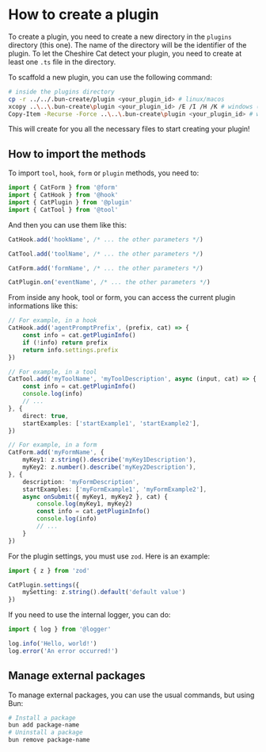 # How to create a plugin

To create a plugin, you need to create a new directory in the `plugins` directory (this one).
The name of the directory will be the identifier of the plugin.
To let the Cheshire Cat detect your plugin, you need to create at least one `.ts` file in the directory.

To scaffold a new plugin, you can use the following command:

```bash
# inside the plugins directory
cp -r ../../.bun-create/plugin <your_plugin_id> # linux/macos
xcopy ..\..\.bun-create\plugin <your_plugin_id> /E /I /H /K # windows (cmd)
Copy-Item -Recurse -Force ..\..\.bun-create\plugin <your_plugin_id> # windows (powershell)
```

<!-- TODO: When Bun fixes `bun create` command, use this instead:
```bash
# inside the plugins directory
bun create /plugin <your_plugin_id>
```
-->

This will create for you all the necessary files to start creating your plugin!

## How to import the methods

To import `tool`, `hook`, `form` or `plugin` methods, you need to:

```ts
import { CatForm } from '@form'
import { CatHook } from '@hook'
import { CatPlugin } from '@plugin'
import { CatTool } from '@tool'
```

And then you can use them like this:

```ts
CatHook.add('hookName', /* ... the other parameters */)

CatTool.add('toolName', /* ... the other parameters */)

CatForm.add('formName', /* ... the other parameters */)

CatPlugin.on('eventName', /* ... the other parameters */)
```

From inside any hook, tool or form, you can access the current plugin informations like this:

```ts
// For example, in a hook
CatHook.add('agentPromptPrefix', (prefix, cat) => {
	const info = cat.getPluginInfo()
	if (!info) return prefix
	return info.settings.prefix
})

// For example, in a tool
CatTool.add('myToolName', 'myToolDescription', async (input, cat) => {
	const info = cat.getPluginInfo()
	console.log(info)
	// ...
}, {
	direct: true,
	startExamples: ['startExample1', 'startExample2'],
})

// For example, in a form
CatForm.add('myFormName', {
	myKey1: z.string().describe('myKey1Description'),
	myKey2: z.number().describe('myKey2Description'),
}, {
	description: 'myFormDescription',
	startExamples: ['myFormExample1', 'myFormExample2'],
	async onSubmit({ myKey1, myKey2 }, cat) {
		console.log(myKey1, myKey2)
		const info = cat.getPluginInfo()
		console.log(info)
		// ...
	}
})
```

For the plugin settings, you must use `zod`. Here is an example:

```ts
import { z } from 'zod'

CatPlugin.settings({
	mySetting: z.string().default('default value')
})
```

If you need to use the internal logger, you can do:

```ts
import { log } from '@logger'

log.info('Hello, world!')
log.error('An error occurred!')
```

## Manage external packages

To manage external packages, you can use the usual commands, but using Bun:

```bash
# Install a package
bun add package-name
# Uninstall a package
bun remove package-name
```
